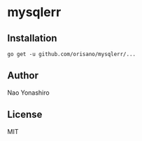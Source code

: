 # mysqlerr

## Installation
```
go get -u github.com/orisano/mysqlerr/...
```

## Author
Nao Yonashiro

## License
MIT
